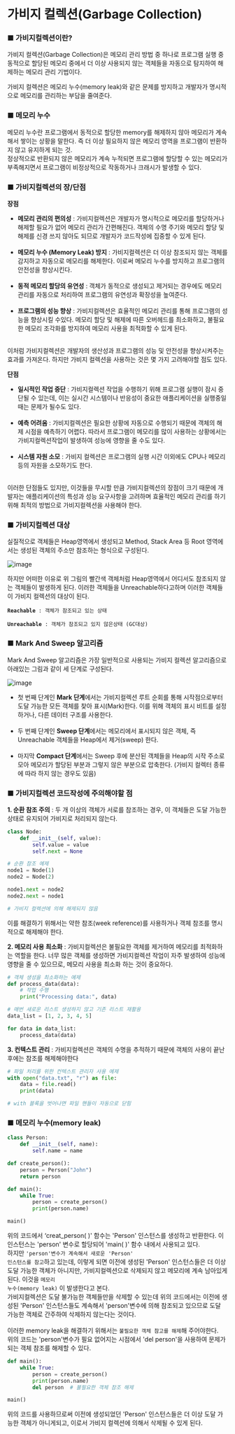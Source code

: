 # 가비지 컬렉션(Garbage Collection)
### ■ 가비지컬렉션이란?
가비지 컬렉션(Garbage Collection)은 메모리 관리 방법 중 하나로 프로그램 실행 중 동적으로 할당된 메모리 중에서 더 이상 사용되지 않는 객체들을 자동으로 탐지하여 해제하는 메모리 관리 기법이다. 

가비지 컬렉션은 메모리 누수(memory leak)와 같은 문제를 방지하고 개발자가 명시적으로 메모리를 관리하는 부담을 줄여준다.

### ■ 메모리 누수 
 메모리 누수란 프로그램에서 동적으로 할당한 memory를 해제하지 않아 메모리가 계속해서 쌓이는 상황을 말한다. 즉 더 이상 필요하지 않은 메모리 영역을 프로그램이 반환하지 않고 유지하게 되는 것.<br>
 정상적으로 반환되지 않은 메모리가 계속 누적되면 프로그램에 할당할 수 있는 메모리가 부족해지면서 프로그램이 비정상적으로 작동하거나 크래시가 발생할 수 있다.

### ■ 가비지컬렉션의 장/단점
<b>장점</b>
- <b>메모리 관리의 편의성</b> : 가비지컬렉션은 개발자가 명시적으로 메모리를 할당하거나 해제할 필요가 없어 메모리 관리가 간편해진다. 객체의 수명 주기와 메모리 할당 및 해제를 신경 쓰지 않아도 되므로 개발자가 코드작성에 집중할 수 있게 된다.<br><br>
- <b>메모리 누수 (Memory Leak) 방지</b> : 가비지컬렉션은 더 이상 참조되지 않는 객체를 감지하고 자동으로 메모리를 해제한다. 이로써 메모리 누수를 방지하고 프로그램의 안전성을 향상시킨다.<br><br>
-  <b>동적 메모리 할당의 유연성</b> : 객체가 동적으로 생성되고 제거되는 경우에도 메모리 관리를 자동으로 처리하여 프로그램의 유연성과 확장성을 높여준다.<br><br>
- <b>프로그램의 성능 향상</b> : 가비지컬렉션은 효율적인 메모리 관리를 통해 프로그램의 성능을 향상시킬 수있다. 메모리 할당 및 해제에 따른 오버헤드를 최소화하고, 불필요한 메모리 조각화를 방지하여 메모리 사용을 최적화할 수 있게 된다.<br><br>

이처럼 가비지컬렉션은 개발자의 생산성과 프로그램의 성능 및 안전성을 향상시켜주는 효과를 가져온다.
하지만 가비지 컬렉션을 사용하는 것은 몇 가지 고려해야할 점도 있다.

<b>단점</b>
- <b>일시적인 작업 중단</b> : 가비지컬렉션 작업을 수행하기 위해 프로그램 실행이 잠시 중단될 수 있는데, 이는 실시간 시스템이나 반응성이 중요한 애플리케이션을 실행중일 때는 문제가 될수도 있다.<br><br>
- <b>예측 어려움</b> : 가비지컬렉션은 필요한 상황에 자동으로 수행되기 때문에 객체의 해제 시점을 예측하기 어렵다. 따라서 프로그램이 메모리를 많이 사용하는 상황에서는 가비지컬렉션작업이 발생하여 성능에 영향을 줄 수도 있다.<br><br>
-  <b>시스템 자원 소모</b> : 가비지 컬렉션은 프로그램의 실행 시간 이외에도 CPU나 메모리등의 자원을 소모하기도 한다.<br><br>

이러한 단점들도 있지만, 이것들을 무시할 만큼 가비지컬렉션의 장점이 크기 때문에 개발자는 애플리케이션의 특성과 성능 요구사항을 고려하며 효율적인 메모리 관리를 하기 위해 최적의 방법으로 가비지컬렉션을 사용해야 한다.

### ■ 가비지컬렉션 대상

실질적으로 객체들은 Heap영역에서 생성되고 Method, Stack Area 등 Root 영역에서는 생성된 객체의 주소만 참조하는 형식으로 구성된다.

![image](https://github.com/ram2ee/bigdata_GarbageCollection/assets/134396201/0c280b4f-2204-42ed-a73d-f2093b0d2219)

하지만 어떠한 이유로 위 그림의 빨간색 객체처럼 Heap영역에서 어디서도 참조되지 않는 객체들이 발생하게 된다. 이러한 객체들을 Unreachable하다고하며 이러한 객체들이 가비지 컬렉션의 대상이 된다.
<pre><code><b>Reachable</b> : 객체가 참조되고 있는 상태<br>
<b>Unreachable</b> : 객체가 참조되고 있지 않은상태 (GC대상)
</code></pre>


### ■ Mark And Sweep 알고리즘
Mark And Sweep 알고리즘은 가장 일반적으로 사용되는 가비지 컬렉션 알고리즘으로 아래있는 그림과 같이 세 단계로 구성된다. 

![image](https://github.com/ram2ee/bigdata_GarbageCollection/assets/134396201/928b0ed5-31bb-4c1a-9289-900079a6a596)

- 첫 번째 단계인 <b>Mark 단계</b>에서는 가비지컬렉션 루트 순회를 통해 시작점으로부터 도달 가능한 모든 객체를 찾아 표시(Mark)한다. 이를 위해 객체의 표시 비트를 설정하거나, 다른 데이터 구조를 사용한다.<br><br>
- 두 번째 단계인 <b>Sweep 단계</b>에서는 메모리에서 표시되지 않은 객체, 즉 Unreachable 객체들을 Heap에서 제거(sweep) 한다.<br><br>
- 마지막 <b>Compact 단계</b>에서는 Sweep 후에 분산된 객체들을 Heap의 시작 주소로 모아 메모리가 할당된 부분과 그렇지 않은 부분으로 압축한다. (가비지 컬렉터 종류에 따라 하지 않는 경우도 있음)

### ■ 가비지컬렉션 코드작성에 주의해야할 점
<b> 1. 순환 참조 주의</b> : 두 개 이상의 객체가 서로를 참조하는 경우, 이 객체들은 도달 가능한 상태로 유지되어 가비지로 처리되지 않는다.

```python
class Node:
    def __init__(self, value):
        self.value = value
        self.next = None

# 순환 참조 예제
node1 = Node(1)
node2 = Node(2)

node1.next = node2
node2.next = node1

# 가비지 컬렉션에 의해 해제되지 않음
```

이를 해결하기 위해서는 약한 참조(week reference)를 사용하거나 객체 참조를 명시적으로 해제해야 한다.<br>

<b> 2. 메모리 사용 최소화</b> : 가비지컬렉션은 불필요한 객체를 제거하여 메모리를 최적화하는 역할을 한다. 너무 많은 객체를 생성하면 가비지컬렉션 작업이 자주 발생하여 성능에 영향을 줄 수 있으므로, 메모리 사용을 최소화 하는 것이 중요하다.

```python
# 객체 생성을 최소화하는 예제
def process_data(data):
    # 작업 수행
    print("Processing data:", data)

# 매번 새로운 리스트 생성하지 않고 기존 리스트 재활용
data_list = [1, 2, 3, 4, 5]

for data in data_list:
    process_data(data)
```

<b>3. 컨텍스트 관리</b> : 가비지컬렉션은 객체의 수명을 추적하기 때문에 객체의 사용이 끝난 후에는 참조를 해제해야한다 

```python
# 파일 처리를 위한 컨텍스트 관리자 사용 예제
with open("data.txt", "r") as file:
    data = file.read()
    print(data)

# with 블록을 벗어나면 파일 핸들이 자동으로 닫힘
```

### ■ 메모리 누수(memory leak)

```python
class Person:
    def __init__(self, name):
        self.name = name

def create_person():
    person = Person("John")
    return person

def main():
    while True:
        person = create_person()
        print(person.name)

main()
```

위의 코드에서 ‘creat_person( )' 함수는 'Person' 인스턴스를 생성하고 반환한다. 이 인스턴스는 'person' 변수로 할당되어 'main( )' 함수 내에서 사용되고 있다.<br>
하지만 <code>'person'변수가 계속해서 새로운 'Person' 인스턴스를 참고</code>하고 있는데, 이렇게 되면 이전에 생성된 'Person' 인스턴스들은 더 이상 도달 가능한 객체가 아니지만, 가비지컬렉션으로 삭제되지 않고 메모리에 계속 남아있게 된다. 이것을 <code>메모리 누수(memory leak)</code> 이 발생한다고 본다. <br>
 가비지컬렉션은 도달 불가능한 객체들만을 삭제할 수 있는데 위의 코드에서는 이전에 생성된 'Person' 인스턴스들도 계속해서 'person'변수에 의해 참조되고 있으므로 도달 가능한 객체로 간주하여 삭제하지 않는다는 것이다.<br><br>
  이러한 memory leak을 해결하기 위해서는 <code>불필요한 객체 참고를 해제</code>해 주어야한다. <br>
  위의 코드는 'person'변수가 필요 없어지는 시점에서 'del person'을 사용하여 문제가 되는 객체 참조를 해제할 수 있다.

```python
def main():
    while True:
        person = create_person()
        print(person.name)
        del person  # 불필요한 객체 참조 해제

main()
```

위의 코드를 사용하므로써 이전에 생성되었던 'Person' 인스턴스들은 더 이상 도달 가능한 객체가 아니게되고, 이로서 가비지 컬렉션에 의해서 삭제될 수 있게 된다.
